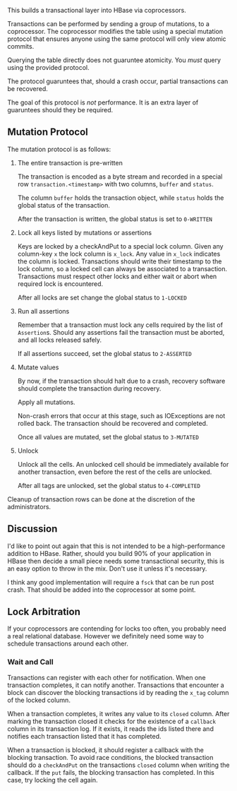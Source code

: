 This builds a transactional layer into HBase via coprocessors.

Transactions can be performed by sending a group of mutations,
to a coprocessor. The coprocessor modifies the table using a
special mutation protocol that ensures anyone using the same
protocol will only view atomic commits.

Querying the table directly does not guaruntee atomicity. You
_must_ query using the provided protocol.

The protocol guaruntees that, should a crash occur, partial
transactions can be recovered.

The goal of this protocol is _not_ performance. It is an extra
layer of guaruntees should they be required.

## Mutation Protocol ##

The mutation protocol is as follows:

1. The entire transaction is pre-written
    
    The transaction is encoded as a byte stream and recorded
    in a special row `transaction.<timestamp>` with two columns,
    `buffer` and `status`.
    
    The column `buffer` holds the transaction object, while `status` 
    holds the global status of the transaction.
    
    After the transaction is written, the global status is set to `0-WRITTEN`

2. Lock all keys listed by mutations or assertions
    
    Keys are locked by a checkAndPut to a special lock column.
    Given any column-key `x` the lock column is `x_lock`.
    Any value in `x_lock` indicates the column is locked. 
    Transactions should write their timestamp to the lock column,
    so a locked cell can always be associated to a transaction.
    Transactions must respect other locks and either wait or abort 
    when required lock is encountered.

    After all locks are set change the global status to `1-LOCKED`

3. Run all assertions
    
    Remember that a transaction must lock any cells required by
    the list of `Assertion`s.
    Should any assertions fail the transaction must be aborted, and 
    all locks released safely.

    If all assertions succeed, set the global status to `2-ASSERTED`

4. Mutate values
    
    By now, if the transaction should halt due to a crash, recovery
    software should complete the transaction during recovery.
    
    Apply all mutations.
    
    Non-crash errors that occur at this stage, such as IOExceptions
    are not rolled back. The transaction should be recovered and completed.
    
    Once all values are mutated, set the global status to `3-MUTATED`
	
5. Unlock
	
    Unlock all the cells. An unlocked cell should be immediately available
    for another transaction, even before the rest of the cells are unlocked.
    
    After all tags are unlocked, set the global status to `4-COMPLETED`

Cleanup of transaction rows can be done at the discretion of the administrators.

## Discussion ##

I'd like to point out again that this is not intended to be a high-performance
addition to HBase. Rather, should you build 90% of your application in HBase
then decide a small piece needs some transactional security, this is an easy
option to throw in the mix. Don't use it unless it's necessary.

I think any good implementation will require a `fsck` that can be run 
post crash. That should be added into the coprocessor at some point.

## Lock Arbitration ##

If your coprocessors are contending for locks too often, you probably need a real relational database. However we definitely need some way to schedule transactions around each other.

### Wait and Call ###

Transactions can register with each other 
for notification. When one transaction completes, it can notify another.
Transactions that encounter a block can discover the blocking transactions
id by reading the `x_tag` column of the locked column.

When a transaction completes, it writes any value to its `closed` column.
After marking the transaction closed it checks for the existence of a `callback`
column in its transaction log. If it exists, it reads the ids listed there
and notifies each transaction listed that it has completed.

When a transaction is blocked, it should register a callback with the blocking
transaction. To avoid race conditions, the blocked transaction should do a
`checkAndPut` on the transactions `closed` column when writing the callback.
If the `put` fails, the blocking transaction has completed. In this case, try
locking the cell again.
